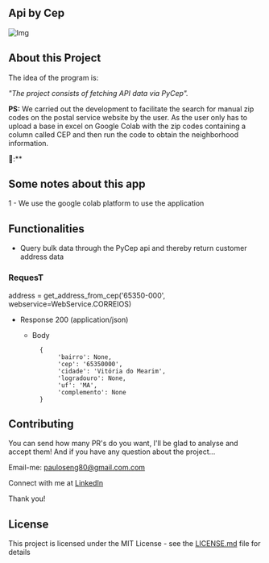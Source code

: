 ## Api by Cep


![Img](https://user-images.githubusercontent.com/63813811/194682655-63c7a583-3f56-4258-bb4c-291416bf97c2.png)


## About this Project

The idea of ​​the program is:

_"The project consists of fetching API data via PyCep"._

**PS:** We carried out the development to facilitate the search for manual zip codes on the postal service website by the user. As the user only has to upload a base in excel on Google Colab with the zip codes containing a column called CEP and then run the code to obtain the neighborhood information.

🤩:**


## Some notes about this app

1 - We use the google colab platform to use the application

## Functionalities

- Query bulk data through the PyCep api and thereby return customer address data
     

### RequesT

 address = get_address_from_cep('65350-000', webservice=WebService.CORREIOS)
  
+ Response 200 (application/json)

    + Body

            {
                 'bairro': None,
                 'cep': '65350000',
                 'cidade': 'Vitória do Mearim',
                 'logradouro': None,
                 'uf': 'MA',
                 'complemento': None
            }

## Contributing

You can send how many PR's do you want, I'll be glad to analyse and accept them! And if you have any question about the project...

Email-me: pauloseng80@gmail.com.com

Connect with me at [LinkedIn](https://www.linkedin.com/in/pauloroch/)

Thank you!

## License

This project is licensed under the MIT License - see the [LICENSE.md](https://github.com/paul0rocha/mindCast/blob/master/LICENSE) file for details


